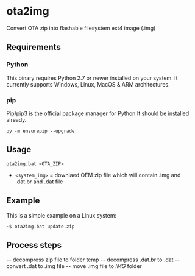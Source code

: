 # ota2img
Convert OTA zip into flashable filesystem ext4 image (.img)

## Requirements
### Python
This binary requires Python 2.7 or newer installed on your system. 
It currently supports Windows, Linux, MacOS & ARM architectures.
### pip
Pip/pip3 is the official package manager for Python.It should be installed already.
```
py -m ensurepip --upgrade
```


## Usage
```
ota2img.bat <OTA_ZIP>
```
- `<system_img>` = downlaed OEM zip file which will contain .img and .dat.br and .dat file



## Example
This is a simple example on a Linux system: 
```
~$ ota2img.bat update.zip
```

## Process steps
-- decompress zip file to folder temp
-- decompress .dat.br to .dat
-- convert .dat to .img file
-- move .img file to _IMG_ folder
